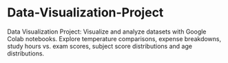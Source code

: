# Data-Visualization-Project
Data Visualization Project: Visualize and analyze datasets with Google Colab notebooks. Explore temperature comparisons, expense breakdowns, study hours vs. exam scores, subject score distributions and age distributions.
